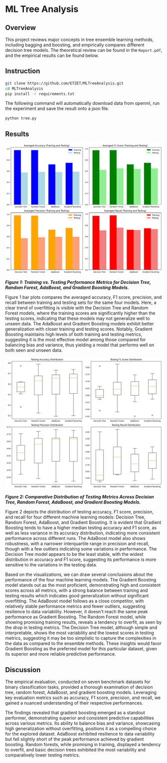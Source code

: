 # ML Tree Analysis

## Overview
This project reviews major concepts in tree ensemble learning methods, including bagging and boosting, and empirically compares different decision tree models. The theoretical review can be found in the `Report.pdf`, and the empirical results can be found below.

## Instruction

```bash
git clone https://github.com/ETZET/MLTreeAnalysis.git
cd MLTreeAnalysis
pip install -r requirements.txt
```

The following command will automatically download data from openml, run the experiment and save the result onto a json file.

```bash
python tree.py
```

## Results
![Training vs. Testing Performance Metrics for Decision Tree, Random Forest, AdaBoost, and Gradient Boosting Models](figures/train_test.png)

***Figure 1: Training vs. Testing Performance Metrics for Decision Tree, Random Forest, AdaBoost, and Gradient Boosting Models.***

Figure 1 bar plots compares the averaged accuracy, F1 score, precision, and recall between training and testing sets for the same four models. Here, a clear trend of overfitting is visible with the Decision Tree and Random Forest models, where the training scores are significantly higher than the testing scores, indicating that these models may not generalize well to unseen data. The AdaBoost and Gradient Boosting models exhibit better generalization with closer training and testing scores. Notably, Gradient Boosting maintains high levels of both training and testing metrics, suggesting it is the most effective model among those compared for balancing bias and variance, thus yielding a model that performs well on both seen and unseen data.

![Comparative Distribution of Testing Metrics Across Decision Tree, Random Forest, AdaBoost, and Gradient Boosting Models](figures/test.png)

***Figure 2: Comparative Distribution of Testing Metrics Across Decision Tree, Random Forest, AdaBoost, and Gradient Boosting Models.***

Figure 2 depicts the distribution of testing accuracy, F1 score, precision, and recall for four different machine learning models: Decision Tree, Random Forest, AdaBoost, and Gradient Boosting. It is evident that Gradient Boosting tends to have a higher median testing accuracy and F1 score, as well as less variance in its accuracy distribution, indicating more consistent performance across different runs. The AdaBoost model also shows robustness, with a narrower interquartile range in precision and recall, though with a few outliers indicating some variations in performance. The Decision Tree model appears to be the least stable, with the widest distribution in accuracy and F1 score, suggesting its performance is more sensitive to the variations in the testing data.

Based on the visualizations, we can draw several conclusions about the performance of the four machine learning models. The Gradient Boosting model stands out as the most proficient, demonstrating high and consistent scores across all metrics, with a strong balance between training and testing results which indicates good generalization without significant overfitting. The AdaBoost model follows as a close competitor, with relatively stable performance metrics and fewer outliers, suggesting resilience to data variability. However, it doesn't reach the same peak performance as Gradient Boosting. The Random Forest model, while showing promising training results, reveals a tendency to overfit, as seen by the drop in testing metrics. The Decision Tree model, although simple and interpretable, shows the most variability and the lowest scores in testing metrics, suggesting it may be too simplistic to capture the complexities in the data as compared to the ensemble methods. These insights would favor Gradient Boosting as the preferred model for this particular dataset, given its superior and more reliable predictive performance.

## Discussion
The empirical evaluation, conducted on seven benchmark datasets for binary classification tasks, provided a thorough examination of decision tree, random forest, AdaBoost, and gradient boosting models. Leveraging key evaluation metrics such as accuracy, F1 score, precision, and recall, we gained a nuanced understanding of their respective performances.

The findings revealed that gradient boosting emerged as a standout performer, demonstrating superior and consistent predictive capabilities across various metrics. Its ability to balance bias and variance, showcasing high generalization without overfitting, positions it as a compelling choice for the explored dataset. AdaBoost exhibited resilience to data variability but fell slightly short of the peak performance achieved by gradient boosting. Random forests, while promising in training, displayed a tendency to overfit, and basic decision trees exhibited the most variability and comparatively lower testing metrics.
